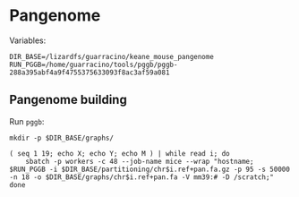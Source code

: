 # Pangenome

Variables:

```shell
DIR_BASE=/lizardfs/guarracino/keane_mouse_pangenome
RUN_PGGB=/home/guarracino/tools/pggb/pggb-288a395abf4a9f4755375633093f8ac3af59a081
```

## Pangenome building

Run `pggb`:

```shell
mkdir -p $DIR_BASE/graphs/

( seq 1 19; echo X; echo Y; echo M ) | while read i; do
    sbatch -p workers -c 48 --job-name mice --wrap "hostname; $RUN_PGGB -i $DIR_BASE/partitioning/chr$i.ref+pan.fa.gz -p 95 -s 50000 -n 18 -o $DIR_BASE/graphs/chr$i.ref+pan.fa -V mm39:# -D /scratch;"
done
```
